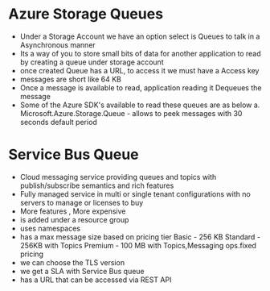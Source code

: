 # Azure Storage Queues
- Under a Storage Account we have an option select is Queues to talk in a Asynchronous manner
- Its a way of you to store small bits of data for another application to read by creating a queue under storage account
- once created Queue has a URL, to access it we must have a Access key
- messages are short like 64 KB
- Once a message is available to read, application reading it Dequeues the message
- Some of the Azure SDK's available to read these queues are as below
    a. Microsoft.Azure.Storage.Queue
      - allows to peek messages with 30 seconds default period


# Service Bus Queue
- Cloud messaging service providing queues and topics with publish/subscribe semantics and rich features
- Fully managed service in multi or single tenant configurations with no servers to manage or licenses to buy
- More features , More expensive
- is added under a resource group
- uses namespaces
- has a max message size based on pricing tier
    Basic - 256 KB
    Standard - 256KB with Topics
    Premium - 100 MB with Topics,Messaging ops.fixed pricing
- we can choose the TLS version
- we get a SLA with Service Bus queue
- has a URL that can be accessed via REST API 
